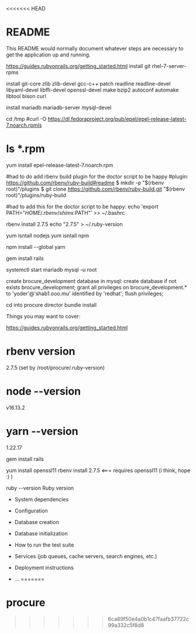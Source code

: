 <<<<<<< HEAD
# README

This README would normally document whatever steps are necessary to get the
application up and running.

https://guides.rubyonrails.org/getting_started.html
install git
rhel-7-server-rpms

install git-core zlib zlib-devel gcc-c++ patch readline readline-devel libyaml-devel libffi-devel openssl-devel make bzip2 autoconf automake libtool bison curl

install mariadb mariadb-server mysql-devel

cd /tmp
#curl -O https://dl.fedoraproject.org/pub/epel/epel-release-latest-7.noarch.rpmls 
# ls *.rpm
yum install epel-release-latest-7.noarch.rpm

#had to do add rbenv build plugin for the doctor script to be happy
#plugin:
https://github.com/rbenv/ruby-build#readme
$ mkdir -p "$(rbenv root)"/plugins
$ git clone https://github.com/rbenv/ruby-build.git "$(rbenv root)"/plugins/ruby-build

#had to add this for the doctor script to be happy:
 echo 'export PATH="$HOME/.rbenv/shims:$PATH"' >> ~/.bashrc

rbenv install 2.7.5
echo "2.7.5" > ~/.ruby-version

yum isntall nodejs
yum isntall npm

npm install --global yarn

gem install rails

systemctl start mariadb
mysql -u root


create brocure_development database in mysql:
create database if not exists brocure_development;
grant all privileges on brocure_development.* to 'yoder'@'shab1.ooo.mu' identified by 'redhat';
flush privileges;


cd into procure director
bundle install






Things you may want to cover:

https://guides.rubyonrails.org/getting_started.html

# rbenv version
2.7.5 (set by /root/procure/.ruby-version)

# node --version
v16.13.2

# yarn --version
1.22.17

gem install rails

yum install openssl11
rbenv install 2.7.5     <=== requires openssl11 (i think, hope :) )


ruby --version
 Ruby version

* System dependencies

* Configuration

* Database creation

* Database initialization

* How to run the test suite

* Services (job queues, cache servers, search engines, etc.)

* Deployment instructions

* ...
=======
# procure
>>>>>>> 6ca89f50e4a0b1c47faafb37722c99a332c5f8d8

